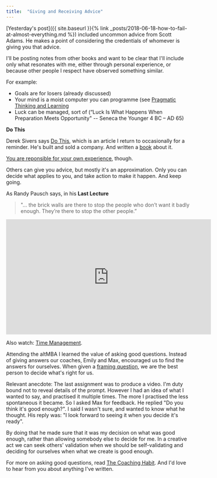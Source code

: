 ```yaml
---
title:  "Giving and Receiving Advice"
---
```


[Yesterday's post]({{ site.baseurl }}{% link _posts/2018-06-18-how-to-fail-at-almost-everything.md %}) included uncommon advice from Scott Adams. He makes a point of considering the credentials of whomever is giving you that advice.

I'll be posting notes from other books and want to be clear that I'll include only what resonates with me, either through personal experience, or because other people I respect have observed something similar.

For example:

* Goals are for losers (already discussed)
* Your mind is a moist computer you can programme (see [Pragmatic Thinking and Learning](https://pragprog.com/book/ahptl/pragmatic-thinking-and-learning)
* Luck can be managed, sort of (“Luck Is What Happens When Preparation Meets Opportunity" -- Seneca the Younger 4 BC – AD 65)

**Do This**

Derek Sivers says [Do This](https://sivers.org/d1), which is an article I return to occasionally for a reminder. He's built and sold a company. And written a [book](https://sivers.org/a) about it. 

[You are reponsible for your own experience](https://www.gapingvoid.com/blog/2004/08/05/you-are-responsible-for-your-own-experience/), though.

Others can give you advice, but mostly it's an approximation. Only you can decide what applies to you, and take action to make it happen. And keep going. 

As Randy Pausch says, in his **Last Lecture**
> "... the brick walls are there to stop the people who don’t want it badly enough. They’re there to stop the other people.”

<iframe width="560" height="315" src="https://www.youtube.com/embed/ji5_MqicxSo" frameborder="0" allow="autoplay; encrypted-media" allowfullscreen></iframe>

Also watch: [Time Management](https://www.youtube.com/watch?v=oTugjssqOT0).

Attending the altMBA I learned the value of asking good questions. Instead of giving answers our coaches, Emily and Max, encouraged us to find the answers for ourselves. When given a [framing question](2018-06-13-how-can-you-find-out.html), we are the best person to decide what's right for us.

Relevant anecdote: The last assignment was to produce a video. I'm duty bound not to reveal details of the prompt. However I had an idea of what I wanted to say, and practised it multiple times. The more I practised the less spontaneous it became. So I asked Max for feedback. He replied "Do you think it's good enough?". I said I wasn't sure, and wanted to know what he thought. His reply was: "I look forward to seeing it when you decide it's ready".

By doing that he made sure that it was my decision on what was good enough, rather than allowing somebody else to decide for me. In a creative act we can seek others' validation when we should be self-validating and deciding for ourselves when what we create is good enough. 

For more on asking good questions, read [The Coaching Habit](https://www.amazon.com/dp/0978440749/). And I'd love to hear from you about anything I've written.
